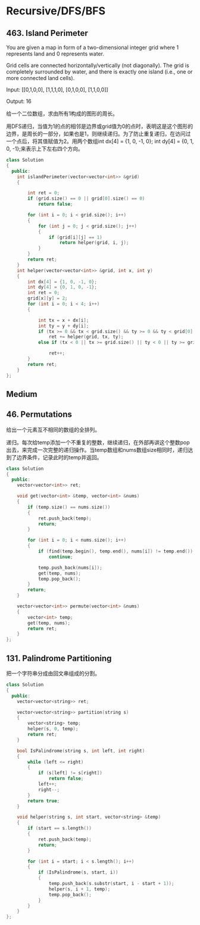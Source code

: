 # Recursive/DFS/BFS

##  463. Island Perimeter

You are given a map in form of a two-dimensional integer grid where 1 represents land and 0 represents water.

Grid cells are connected horizontally/vertically \(not diagonally\). The grid is completely surrounded by water, and there is exactly one island \(i.e., one or more connected land cells\).

Input: \[\[0,1,0,0\], \[1,1,1,0\], \[0,1,0,0\], \[1,1,0,0\]\]

Output: 16

给一个二位数组，求由所有1构成的图形的周长。

用DFS递归，当值为1的点的相邻是边界或grid值为0的点时，表明这是这个图形的边界，是周长的一部分，如果也是1，则继续递归。为了防止重复递归，在访问过一个点后，将其值赋值为2。用两个数组int dx\[4\] = {1, 0, -1, 0};        int dy\[4\] = {0, 1, 0, -1};来表示上下左右四个方向。

```cpp
class Solution
{
  public:
	int islandPerimeter(vector<vector<int>> &grid)
	{

		int ret = 0;
		if (grid.size() == 0 || grid[0].size() == 0)
			return false;

		for (int i = 0; i < grid.size(); i++)
		{
			for (int j = 0; j < grid.size(); j++)
			{
				if (grid[i][j] == 1)
					return helper(grid, i, j);
			}
		}
		return ret;
	}
	int helper(vector<vector<int>> &grid, int x, int y)
	{
		int dx[4] = {1, 0, -1, 0};
		int dy[4] = {0, 1, 0, -1};
		int ret = 0;
		grid[x][y] = 2;
		for (int i = 0; i < 4; i++)
		{

			int tx = x + dx[i];
			int ty = y + dy[i];
			if (tx >= 0 && tx < grid.size() && ty >= 0 && ty < grid[0].size() && grid[tx][ty] == 1)
				ret += helper(grid, tx, ty);
			else if (tx < 0 || tx >= grid.size() || ty < 0 || ty >= grid[0].size() || grid[tx][ty] == 0)

				ret++;
		}
		return ret;
	}
};
```

## Medium

##  46. Permutations

给出一个元素互不相同的数组的全排列。

递归。每次给temp添加一个不重复的整数，继续递归，在外部再讲这个整数pop出去，来完成一次完整的递归操作。当temp数组和nums数组size相同时，递归达到了边界条件，记录此时的temp并返回。

```cpp
class Solution
{
  public:
    vector<vector<int>> ret;

    void get(vector<int> &temp, vector<int> &nums)
    {
        if (temp.size() == nums.size())
        {
            ret.push_back(temp);
            return;
        }

        for (int i = 0; i < nums.size(); i++)
        {
            if (find(temp.begin(), temp.end(), nums[i]) != temp.end())
                continue;

            temp.push_back(nums[i]);
            get(temp, nums);
            temp.pop_back();
        }
        return;
    }

    vector<vector<int>> permute(vector<int> &nums)
    {
        vector<int> temp;
        get(temp, nums);
        return ret;
    }
};
```

##  131. Palindrome Partitioning

把一个字符串分成由回文串组成的分割。

```cpp
class Solution
{
  public:
    vector<vector<string>> ret;

    vector<vector<string>> partition(string s)
    {
        vector<string> temp;
        helper(s, 0, temp);
        return ret;
    }

    bool IsPalindrome(string s, int left, int right)
    {
        while (left <= right)
        {
            if (s[left] != s[right])
                return false;
            left++;
            right--;
        }
        return true;
    }

    void helper(string s, int start, vector<string> &temp)
    {
        if (start == s.length())
        {
            ret.push_back(temp);
            return;
        }

        for (int i = start; i < s.length(); i++)
        {
            if (IsPalindrome(s, start, i))
            {
                temp.push_back(s.substr(start, i - start + 1));
                helper(s, i + 1, temp);
                temp.pop_back();
            }
        }
    }
};
```

